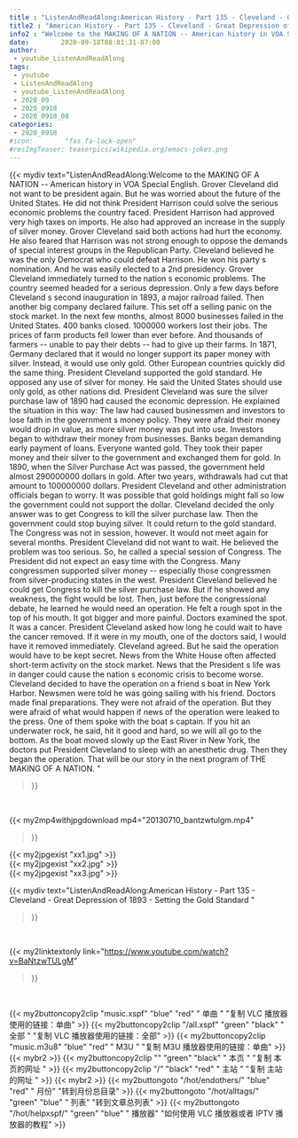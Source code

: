 ```yaml
---
title : "ListenAndReadAlong:American History - Part 135 - Cleveland - Great Depression of 1893 - Setting the Gold Standard "
title2 : "American History - Part 135 - Cleveland - Great Depression of 1893 - Setting the Gold Standard "
info2 : "Welcome to the MAKING OF A NATION -- American history in VOA Special English. Grover Cleveland did not want to be president again. But he was worried about the future of the United States. He did not think President Harrison could solve the serious economic problems the country faced. President Harrison had approved very high taxes on imports. He also had approved an increase in the supply of silver money. Grover Cleveland said both actions had hurt the economy. He also feared that Harrison was not strong enough to oppose the demands of special interest groups in the Republican Party. Cleveland believed he was the only Democrat who could defeat Harrison. He won his party s nomination. And he was easily elected to a 2nd presidency. Grover Cleveland immediately turned to the nation s economic problems. The country seemed headed for a serious depression.  Only a few days before Cleveland s second inauguration in 1893, a major railroad failed. Then another big company declared failure. This set off a selling panic on the stock market. In the next few months, almost 8000 businesses failed in the United States. 400 banks closed. 1000000 workers lost their jobs. The prices of farm products fell lower than ever before. And thousands of farmers -- unable to pay their debts -- had to give up their farms. In 1871, Germany declared that it would no longer support its paper money with silver. Instead, it would use only gold. Other European countries quickly did the same thing.  President Cleveland supported the gold standard. He opposed any use of silver for money. He said the United States should use only gold, as other nations did. President Cleveland was sure the silver purchase law of 1890 had caused the economic depression. He explained the situation in this way: The law had caused businessmen and investors to lose faith in the government s money policy. They were afraid their money would drop in value, as more silver money was put into use. Investors began to withdraw their money from businesses. Banks began demanding early payment of loans. Everyone wanted gold. They took their paper money and their silver to the government and exchanged them for gold. In 1890, when the Silver Purchase Act was passed, the government held almost 290000000 dollars in gold. After two years, withdrawals had cut that amount to 100000000 dollars. President Cleveland and other administration officials began to worry. It was possible that gold holdings might fall so low the government could not support the dollar. Cleveland decided the only answer was to get Congress to kill the silver purchase law. Then the government could stop buying silver. It could return to the gold standard. The Congress was not in session, however. It would not meet again for several months. President Cleveland did not want to wait. He believed the problem was too serious. So, he called a special session of Congress. The President did not expect an easy time with the Congress. Many congressmen supported silver money -- especially those congressmen from silver-producing states in the west. President Cleveland believed he could get Congress to kill the silver purchase law. But if he showed any weakness, the fight would be lost. Then, just before the congressional debate, he learned he would need an operation. He felt a rough spot in the top of his mouth. It got bigger and more painful. Doctors examined the spot. It was a cancer. President Cleveland asked how long he could wait to have the cancer removed.  If it were in my mouth,  one of the doctors said,  I would have it removed immediately.  Cleveland agreed. But he said the operation would have to be kept secret. News from the White House often affected short-term activity on the stock market. News that the President s life was in danger could cause the nation s economic crisis to become worse. Cleveland decided to have the operation on a friend s boat in New York Harbor. Newsmen were told he was going sailing with his friend. Doctors made final preparations. They were not afraid of the operation. But they were afraid of what would happen if news of the operation were leaked to the press. One of them spoke with the boat s captain.  If you hit an underwater rock,  he said,  hit it good and hard, so we will all go to the bottom.  As the boat moved slowly up the East River in New York, the doctors put President Cleveland to sleep with an anesthetic drug. Then they began the operation. That will be our story in the next program of THE MAKING OF A NATION. "
date:        2020-09-18T08:01:31-07:00
author:
 - youtube_ListenAndReadAlong
tags:
 - youtube
 - ListenAndReadAlong
 - youtube_ListenAndReadAlong
 - 2020_09
 - 2020_0918
 - 2020_0918_08
categories:
 - 2020_0918
#icon:        "fas fa-lock-open"
#resImgTeaser: teaserpics/wikipedia.org/emacs-jokes.png
---
```


{{< mydiv text="ListenAndReadAlong:Welcome to the MAKING OF A NATION -- American history in VOA Special English. Grover Cleveland did not want to be president again. But he was worried about the future of the United States. He did not think President Harrison could solve the serious economic problems the country faced. President Harrison had approved very high taxes on imports. He also had approved an increase in the supply of silver money. Grover Cleveland said both actions had hurt the economy. He also feared that Harrison was not strong enough to oppose the demands of special interest groups in the Republican Party. Cleveland believed he was the only Democrat who could defeat Harrison. He won his party s nomination. And he was easily elected to a 2nd presidency. Grover Cleveland immediately turned to the nation s economic problems. The country seemed headed for a serious depression.  Only a few days before Cleveland s second inauguration in 1893, a major railroad failed. Then another big company declared failure. This set off a selling panic on the stock market. In the next few months, almost 8000 businesses failed in the United States. 400 banks closed. 1000000 workers lost their jobs. The prices of farm products fell lower than ever before. And thousands of farmers -- unable to pay their debts -- had to give up their farms. In 1871, Germany declared that it would no longer support its paper money with silver. Instead, it would use only gold. Other European countries quickly did the same thing.  President Cleveland supported the gold standard. He opposed any use of silver for money. He said the United States should use only gold, as other nations did. President Cleveland was sure the silver purchase law of 1890 had caused the economic depression. He explained the situation in this way: The law had caused businessmen and investors to lose faith in the government s money policy. They were afraid their money would drop in value, as more silver money was put into use. Investors began to withdraw their money from businesses. Banks began demanding early payment of loans. Everyone wanted gold. They took their paper money and their silver to the government and exchanged them for gold. In 1890, when the Silver Purchase Act was passed, the government held almost 290000000 dollars in gold. After two years, withdrawals had cut that amount to 100000000 dollars. President Cleveland and other administration officials began to worry. It was possible that gold holdings might fall so low the government could not support the dollar. Cleveland decided the only answer was to get Congress to kill the silver purchase law. Then the government could stop buying silver. It could return to the gold standard. The Congress was not in session, however. It would not meet again for several months. President Cleveland did not want to wait. He believed the problem was too serious. So, he called a special session of Congress. The President did not expect an easy time with the Congress. Many congressmen supported silver money -- especially those congressmen from silver-producing states in the west. President Cleveland believed he could get Congress to kill the silver purchase law. But if he showed any weakness, the fight would be lost. Then, just before the congressional debate, he learned he would need an operation. He felt a rough spot in the top of his mouth. It got bigger and more painful. Doctors examined the spot. It was a cancer. President Cleveland asked how long he could wait to have the cancer removed.  If it were in my mouth,  one of the doctors said,  I would have it removed immediately.  Cleveland agreed. But he said the operation would have to be kept secret. News from the White House often affected short-term activity on the stock market. News that the President s life was in danger could cause the nation s economic crisis to become worse. Cleveland decided to have the operation on a friend s boat in New York Harbor. Newsmen were told he was going sailing with his friend. Doctors made final preparations. They were not afraid of the operation. But they were afraid of what would happen if news of the operation were leaked to the press. One of them spoke with the boat s captain.  If you hit an underwater rock,  he said,  hit it good and hard, so we will all go to the bottom.  As the boat moved slowly up the East River in New York, the doctors put President Cleveland to sleep with an anesthetic drug. Then they began the operation. That will be our story in the next program of THE MAKING OF A NATION. "
>}}
<br>


{{< my2mp4withjpgdownload mp4="20130710_bantzwtulgm.mp4"
>}}

{{< my2jpgexist "xx1.jpg" >}}<br>
{{< my2jpgexist "xx2.jpg" >}}<br>
{{< my2jpgexist "xx3.jpg" >}}<br>



{{< mydiv text="ListenAndReadAlong:American History - Part 135 - Cleveland - Great Depression of 1893 - Setting the Gold Standard "
>}}
<br>

{{< my2linktextonly link="https://www.youtube.com/watch?v=BaNtzwTULgM"
>}}


<br>

{{< my2buttoncopy2clip "music.xspf"        "blue"   "red"    " 单曲 "  "复制 VLC 播放器使用的链接：单曲" >}} {{< my2buttoncopy2clip "/all.xspf"         "green"  "black"  " 全部 "  "复制 VLC 播放器使用的链接：全部" >}} {{< my2buttoncopy2clip "music.m3u8"        "blue"   "red"    " M3U  "    "复制 M3U 播放器使用的链接：单曲" >}} {{< mybr2 >}} {{< my2buttoncopy2clip ""                  "green"  "black"  " 本页 "    "复制 本页的网址 " >}} {{< my2buttoncopy2clip "/"                 "black"  "red"    " 主站 "    "复制 主站的网址 " >}} {{< mybr2 >}} {{< my2buttongoto      "/hot/endothers/"   "blue"   "red"    " 月份"   "转到月份总目录" >}} {{< my2buttongoto      "/hot/alltags/"     "green"  "blue"   " 列表"   "转到文章总列表" >}} {{< my2buttongoto      "/hot/helpxspf/"    "green"  "blue"   " 播放器" "如何使用 VLC 播放器或者 IPTV 播放器的教程" >}} 
